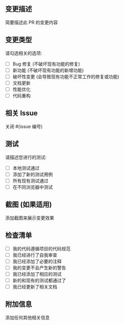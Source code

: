 ## 变更描述

简要描述此 PR 的变更内容

## 变更类型

请勾选相关的选项:

- [ ] Bug 修复 (不破坏现有功能的修复)
- [ ] 新功能 (不破坏现有功能的新增功能)
- [ ] 破坏性变更 (会导致现有功能不正常工作的修复或功能)
- [ ] 文档更新
- [ ] 性能优化
- [ ] 代码重构

## 相关 Issue

关闭 #(issue 编号)

## 测试

请描述您进行的测试:

- [ ] 本地测试通过
- [ ] 添加了新的测试用例
- [ ] 所有现有测试通过
- [ ] 在不同浏览器中测试

## 截图 (如果适用)

添加截图来展示变更效果

## 检查清单

- [ ] 我的代码遵循项目的代码规范
- [ ] 我已经进行了自我审查
- [ ] 我已经添加了必要的注释
- [ ] 我的变更不会产生新的警告
- [ ] 我已经添加了相应的测试
- [ ] 新的和现有的测试都通过了
- [ ] 我已经更新了相关文档

## 附加信息

添加任何其他相关信息

